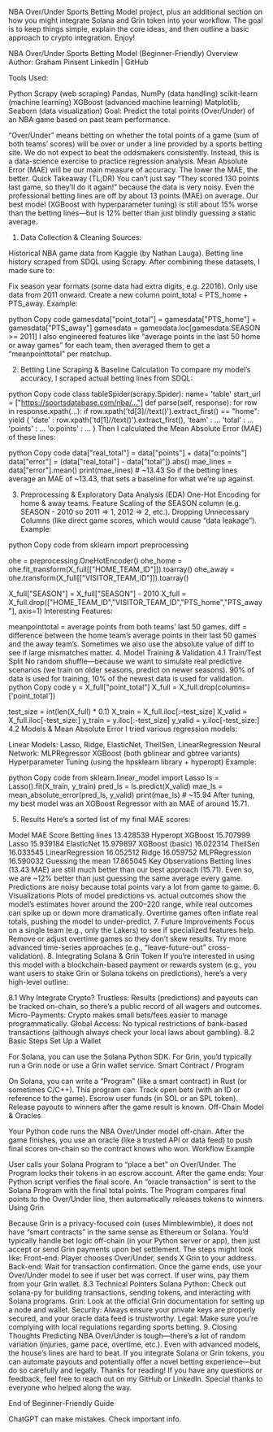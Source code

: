 NBA Over/Under Sports Betting Model project, plus an additional section on how you might integrate Solana and Grin token into your workflow. The goal is to keep things simple, explain the core ideas, and then outline a basic approach to crypto integration. Enjoy!

NBA Over/Under Sports Betting Model (Beginner-Friendly)
Overview
Author: Graham Pinsent
LinkedIn | GitHub

Tools Used:

Python
Scrapy (web scraping)
Pandas, NumPy (data handling)
scikit-learn (machine learning)
XGBoost (advanced machine learning)
Matplotlib, Seaborn (data visualization)
Goal: Predict the total points (Over/Under) of an NBA game based on past team performance.

“Over/Under” means betting on whether the total points of a game (sum of both teams’ scores) will be over or under a line provided by a sports betting site.
We do not expect to beat the oddsmakers consistently. Instead, this is a data-science exercise to practice regression analysis.
Mean Absolute Error (MAE) will be our main measure of accuracy. The lower the MAE, the better.
Quick Takeaway (TL;DR)
You can’t just say “They scored 130 points last game, so they’ll do it again!” because the data is very noisy.
Even the professional betting lines are off by about 13 points (MAE) on average.
Our best model (XGBoost with hyperparameter tuning) is still about 15% worse than the betting lines—but is 12% better than just blindly guessing a static average.
1. Data Collection & Cleaning
Sources:

Historical NBA game data from Kaggle (by Nathan Lauga).
Betting line history scraped from SDQL using Scrapy.
After combining these datasets, I made sure to:

Fix season year formats (some data had extra digits, e.g. 22016).
Only use data from 2011 onward.
Create a new column point_total = PTS_home + PTS_away.
Example:

python
Copy code
gamesdata["point_total"] = gamesdata["PTS_home"] + gamesdata["PTS_away"]
gamesdata = gamesdata.loc[gamesdata.SEASON >= 2011]
I also engineered features like “average points in the last 50 home or away games” for each team, then averaged them to get a “meanpointtotal” per matchup.

2. Betting Line Scraping & Baseline Calculation
To compare my model’s accuracy, I scraped actual betting lines from SDQL:

python
Copy code
class tableSpider(scrapy.Spider):
    name= 'table'
    start_url = ["https://sportsdatabase.com/nba/..."]
    def parse(self, response):
        for row in response.xpath(...):
            if row.xpath('td[3]//text()').extract_first() == "home":
                yield {
                    'date' : row.xpath('td[1]//text()').extract_first(),
                    'team' : ...
                    'total' : ...
                    'points' : ...
                    'o:points' : ...
                }
Then I calculated the Mean Absolute Error (MAE) of these lines:

python
Copy code
data["real_total"] = data["points"] + data["o:points"]
data["error"] = (data["real_total"] - data["total"]).abs()
mae_lines = data["error"].mean()
print(mae_lines)  # ~13.43
So if the betting lines average an MAE of ~13.43, that sets a baseline for what we’re up against.

3. Preprocessing & Exploratory Data Analysis (EDA)
One-Hot Encoding for home & away teams.
Feature Scaling of the SEASON column (e.g. SEASON - 2010 so 2011 => 1, 2012 => 2, etc.).
Dropping Unnecessary Columns (like direct game scores, which would cause “data leakage”).
Example:

python
Copy code
from sklearn import preprocessing

ohe = preprocessing.OneHotEncoder()
ohe_home = ohe.fit_transform(X_full[["HOME_TEAM_ID"]]).toarray()
ohe_away = ohe.transform(X_full[["VISITOR_TEAM_ID"]]).toarray()

X_full["SEASON"] = X_full["SEASON"] - 2010
X_full = X_full.drop(["HOME_TEAM_ID","VISITOR_TEAM_ID","PTS_home","PTS_away"], axis=1)
Interesting Features:

meanpointtotal = average points from both teams’ last 50 games.
diff = difference between the home team’s average points in their last 50 games and the away team’s. Sometimes we also use the absolute value of diff to see if large mismatches matter.
4. Model Training & Validation
4.1 Train/Test Split
No random shuffle—because we want to simulate real predictive scenarios (we train on older seasons, predict on newer seasons).
90% of data is used for training, 10% of the newest data is used for validation.
python
Copy code
y = X_full["point_total"]
X_full = X_full.drop(columns=['point_total'])

test_size = int(len(X_full) * 0.1)
X_train = X_full.iloc[:-test_size]
X_valid = X_full.iloc[-test_size:]
y_train = y.iloc[:-test_size]
y_valid = y.iloc[-test_size:]
4.2 Models & Mean Absolute Error
I tried various regression models:

Linear Models: Lasso, Ridge, ElasticNet, TheilSen, LinearRegression
Neural Network: MLPRegressor
XGBoost (both gblinear and gbtree variants)
Hyperparameter Tuning (using the hpsklearn library + hyperopt)
Example:

python
Copy code
from sklearn.linear_model import Lasso
ls = Lasso().fit(X_train, y_train)
pred_ls = ls.predict(X_valid)
mae_ls = mean_absolute_error(pred_ls, y_valid)
print(mae_ls)  # ~15.94
After tuning, my best model was an XGBoost Regressor with an MAE of around 15.71.

5. Results
Here’s a sorted list of my final MAE scores:

Model	MAE Score
Betting lines	13.428539
Hyperopt XGBoost	15.707999
Lasso	15.939184
ElasticNet	15.979897
XGBoost (basic)	16.022314
TheilSen	16.033545
LinearRegression	16.052512
Ridge	16.059752
MLPRegression	16.590032
Guessing the mean	17.865045
Key Observations
Betting lines (13.43 MAE) are still much better than our best approach (15.71).
Even so, we are ~12% better than just guessing the same average every game.
Predictions are noisy because total points vary a lot from game to game.
6. Visualizations
Plots of model predictions vs. actual outcomes show the model’s estimates hover around the 200–220 range, while real outcomes can spike up or down more dramatically.
Overtime games often inflate real totals, pushing the model to under-predict.
7. Future Improvements
Focus on a single team (e.g., only the Lakers) to see if specialized features help.
Remove or adjust overtime games so they don’t skew results.
Try more advanced time-series approaches (e.g., “leave-future-out” cross-validation).
8. Integrating Solana & Grin Token
If you’re interested in using this model with a blockchain-based payment or rewards system (e.g., you want users to stake Grin or Solana tokens on predictions), here’s a very high-level outline:

8.1 Why Integrate Crypto?
Trustless: Results (predictions) and payouts can be tracked on-chain, so there’s a public record of all wagers and outcomes.
Micro-Payments: Crypto makes small bets/fees easier to manage programmatically.
Global Access: No typical restrictions of bank-based transactions (although always check your local laws about gambling).
8.2 Basic Steps
Set Up a Wallet

For Solana, you can use the Solana Python SDK.
For Grin, you’d typically run a Grin node or use a Grin wallet service.
Smart Contract / Program

On Solana, you can write a “Program” (like a smart contract) in Rust (or sometimes C/C++). This program can:
Track open bets (with an ID or reference to the game).
Escrow user funds (in SOL or an SPL token).
Release payouts to winners after the game result is known.
Off-Chain Model & Oracles

Your Python code runs the NBA Over/Under model off-chain.
After the game finishes, you use an oracle (like a trusted API or data feed) to push final scores on-chain so the contract knows who won.
Workflow Example

User calls your Solana Program to “place a bet” on Over/Under.
The Program locks their tokens in an escrow account.
After the game ends:
Your Python script verifies the final score.
An “oracle transaction” is sent to the Solana Program with the final total points.
The Program compares final points to the Over/Under line, then automatically releases tokens to winners.
Using Grin

Because Grin is a privacy-focused coin (uses Mimblewimble), it does not have “smart contracts” in the same sense as Ethereum or Solana.
You’d typically handle bet logic off-chain (in your Python server or app), then just accept or send Grin payments upon bet settlement.
The steps might look like:
Front-end: Player chooses Over/Under, sends X Grin to your address.
Back-end:
Wait for transaction confirmation.
Once the game ends, use your Over/Under model to see if user bet was correct.
If user wins, pay them from your Grin wallet.
8.3 Technical Pointers
Solana Python: Check out solana-py for building transactions, sending tokens, and interacting with Solana programs.
Grin: Look at the official Grin documentation for setting up a node and wallet.
Security: Always ensure your private keys are properly secured, and your oracle data feed is trustworthy.
Legal: Make sure you’re complying with local regulations regarding sports betting.
9. Closing Thoughts
Predicting NBA Over/Under is tough—there’s a lot of random variation (injuries, game pace, overtime, etc.).
Even with advanced models, the house’s lines are hard to beat.
If you integrate Solana or Grin tokens, you can automate payouts and potentially offer a novel betting experience—but do so carefully and legally.
Thanks for reading! If you have any questions or feedback, feel free to reach out on my GitHub or LinkedIn. Special thanks to everyone who helped along the way.

End of Beginner-Friendly Guide












ChatGPT can make mistakes. Check important info.
